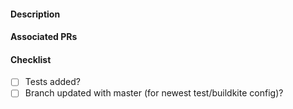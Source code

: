 #### Description



#### Associated PRs



#### Checklist

- [ ] Tests added?
- [ ] Branch updated with master (for newest test/buildkite config)?
